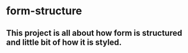 # form-structure

## This project is all about how form is structured and little bit of how it is styled.
